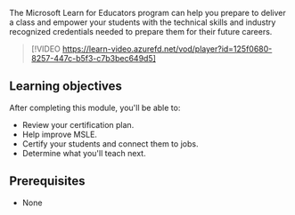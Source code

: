 The Microsoft Learn for Educators program can help you prepare to deliver a class and empower your students with the technical skills and industry recognized credentials needed to prepare them for their future careers.

> [!VIDEO https://learn-video.azurefd.net/vod/player?id=125f0680-8257-447c-b5f3-c7b3bec649d5]

## Learning objectives

After completing this module, you'll be able to:

- Review your certification plan.
- Help improve MSLE.
- Certify your students and connect them to jobs.
- Determine what you'll teach next.

## Prerequisites
- None